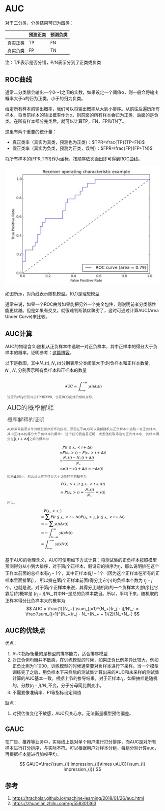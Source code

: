 # AUC

对于二分类，分类结果可归为四类：

||预测正类|预测负类|
|-|-|-|
|真实正类|TP|FN|
|真实负类|FP|TN|

注：T/F表示是否分错，P/N表示分到了正类或负类

## ROC曲线
通常二分类器会输出一个0～1之间的实数，如果设定一个阈值α，则一般会将输出概率大于α的归为正类，小于的归为负类。

给定所有样本的输出概率，我们可以将输出概率从大到小排序。从前往后遍历所有样本，将当前样本的输出概率作为α，则前面的所有样本会归为正类，后面的是负类。在所有样本都分完类后，就可以计算TP，FN，FP和TN了。

这里有两个重要的统计量：

- 真正类率（真实为真类，预测也为正类）：$TPR=\frac{TP}{TP+FN}$
- 假正类率（真实为负类，预测为正类，误判）：$FPR=\frac{FP}{FP+TN}$

将所有样本的(FPR,TPR)作为坐标，按顺序依次画出即可得到ROC曲线。

![](img/0010-1.png)

如图所示，对角线表示随机模型。(0,1)是理想模型

通常来说，如果一个ROC曲线如果能把另外一个完全包住，则说明前者分类器性能更优越。但是如果有交叉，就很难判断孰优孰劣了，这时可通过计算AUC(Area Under Curve)来比较。

## AUC计算

AUC的物理含义:随机从正负样本中选取一对正负样本，其中正样本的得分大于负样本的概率。证明参考：[这篇博客](https://tracholar.github.io/machine-learning/2018/01/26/auc.html)。

以下是截图，其中$N\_(t),N_{+}(t)$分别表示分类阈值大于t时负样本和正样本数量，$N\_, N_{+}$分别表示所有负样本和正样本的数量

![](img/0010-2.png)

基于AUC的物理含义，AUC可使用如下方式计算：将测试集的正负样本按照模型预测得分从小到大排序，对于第$j$个正样本，假设它的排序为$r_j$，那么说明排在这个正样本前面的总样本有$r_j-1$个，其中正样本有$j−1$个（因为这个正样本在所有的正样本里面排第j）， 所以排在第$j$个正样本前面(得分比它小)的负样本个数为 $r_j−j$个。也就是说，对于第$j$个正样本来说，其得分比随机取的一个负样本大(排序比它靠后)的概率是 $(r_j−j)/N\_$,其中N−是总的负样本数目。所以，平均下来，随机取的正样本得分比负样本大的概率为
$$
AUC = \frac{1}{N_+} \sum_{j=1}^{N_+}(r_j - j)/N\_- = \frac{\sum_{j=1}^{N_+}r_j - N_+(N_+ + 1)/2}{N_+N_-}
$$

## AUC的优缺点

优点：
1. AUC指标衡量的是模型的排序能力，适合排序模型
2. 对正负例均衡并不敏感，在训练模型的时候，如果正负比例差异比较大，例如正负比例为1:1000，训练模型的时候通常要对负样本进行下采样。当一个模型训练完了之后，用负样本下采样后的测试集计算出来的AUC和未采样的测试集计算的AUC基本一致。根据上节的推导结果，对于正样本$r_j$，如果抽样是随机的，分数$(r_j - j)/N\_$不变，分子分母同比例变小。
3. 不需要像准确率、F1等指标设定阈值

缺点：
1. 对预估值变化不敏感，AUC只关心序。无法衡量模型预估偏差。

## GAUC

在广告、推荐等业务中，实际线上是对单个用户进行打分排序，而AUC是对所有样本进行打分排序，与实际不符。可以根据用户对样本分组，每组分别计算auc，再根据样本量进行加权平均。

$$
GAUC=\frac{\sum_{i} impression_{i}\times uAUC}{\sum_{i} impression_{i}}
$$


## 参考

1. https://tracholar.github.io/machine-learning/2018/01/26/auc.html
2. https://zhuanlan.zhihu.com/p/558301363